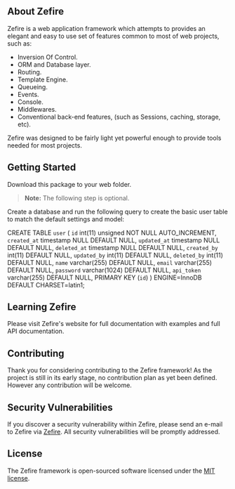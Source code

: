 ## About Zefire

Zefire is a web application framework which attempts to provides an elegant and easy to use set of features common to most of web projects, such as:

- Inversion Of Control.
- ORM and Database layer.
- Routing.
- Template Engine.
- Queueing.
- Events.
- Console.
- Middlewares.
- Conventional back-end features, (such as Sessions, caching, storage, etc).


Zefire was designed to be fairly light yet powerful enough to provide tools needed for most projects.

## Getting Started

Download this package to your web folder.

> **Note:** The following step is optional.

Create a database and run the following query to create the basic user table to match the default settings and model:

CREATE TABLE `user` (
  `id` int(11) unsigned NOT NULL AUTO_INCREMENT,
  `created_at` timestamp NULL DEFAULT NULL,
  `updated_at` timestamp NULL DEFAULT NULL,
  `deleted_at` timestamp NULL DEFAULT NULL,
  `created_by` int(11) DEFAULT NULL,
  `updated_by` int(11) DEFAULT NULL,
  `deleted_by` int(11) DEFAULT NULL,
  `name` varchar(255) DEFAULT NULL,
  `email` varchar(255) DEFAULT NULL,
  `password` varchar(1024) DEFAULT NULL,
  `api_token` varchar(255) DEFAULT NULL,
  PRIMARY KEY (`id`)
) ENGINE=InnoDB DEFAULT CHARSET=latin1;


## Learning Zefire

Please visit Zefire's website for full documentation with examples and full API documentation.

## Contributing

Thank you for considering contributing to the Zefire framework! As the project is still in its early stage, no contribution plan as yet been defined. However any contribution will be welcome.

## Security Vulnerabilities

If you discover a security vulnerability within Zefire, please send an e-mail to Zefire via [Zefire](mailto:zefireframework@gmail.com). All security vulnerabilities will be promptly addressed.

## License

The Zefire framework is open-sourced software licensed under the [MIT license](http://opensource.org/licenses/MIT).
